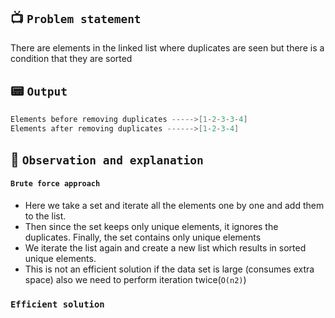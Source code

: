 ## 📺 `Problem statement`
There are elements in the linked list where duplicates are seen but there is a condition that they are sorted 


## 📟 `Output`
```kotlin
Elements before removing duplicates ----->[1-2-3-3-4]
Elements after removing duplicates ------>[1-2-3-4]
```

## 🧭 `Observation and explanation`
#### `Brute force approach`
* Here we take a set and iterate all the elements one by one and add them to the list.
* Then since the set keeps only unique elements, it ignores the duplicates. Finally, the set contains only unique elements
* We iterate the list again and create a new list which results in sorted unique elements.
* This is not an efficient solution if the data set is large (consumes extra space) also we need to perform iteration twice(`O(n2)`)

### `Efficient solution`
